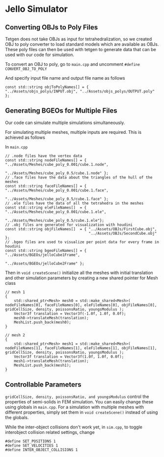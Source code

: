 # Jello Simulator


## Converting OBJs to Poly Files
Tetgen does not take OBJs as input for tetrahedralization, so we created OBJ to poly converter to load standard models which are available as OBJs. These poly files can then be used with tetgen to generate data that can be used with our code for simulation.

To convert an OBJ to poly, go to `main.cpp` and uncomment `#define CONVERT_OBJ_TO_POLY`

And specify input file name and output file name as follows
```
const std::string objToPolyNames[] = { "../Assets/objs_polys/INPUT.obj", "../Assets/objs_polys/OUTPUT.poly" };
```


## Generating BGEOs for Multiple Files
Our code can simulate multiple simulations simultaneously. 

For simulating multiple meshes, multiple inputs are required. This is achieved as follows

In `main.cpp`
```
// .node files have the vertex data
const std::string nodeFileNames[] = { "../Assets/Meshes/cube_poly_0.001/cube.1.node",
									  "../Assets/Meshes/cube_poly_0.5/cube.1.node" };
// .face files have the data about the triangles of the hull of the meshes
const std::string faceFileNames[] = { "../Assets/Meshes/cube_poly_0.001/cube.1.face",
									  "../Assets/Meshes/cube_poly_0.5/cube.1.face" };
// .ele files have the data of all the tetrahedra in the meshes
const std::string eleFileNames[]  = { "../Assets/Meshes/cube_poly_0.001/cube.1.ele",
									  "../Assets/Meshes/cube_poly_0.5/cube.1.ele"};
// .obj files are generated for visualization with houdini
const std::string objFileNames[]  = { "../Assets/OBJs/FirstCube.obj",
									  "../Assets/OBJs/SecondCube.obj" };
// .bgeo files are used to visualize per point data for every frame in houdini
const std::string bgeoFileNames[] = { "../Assets/BGEOs/jelloCube1Frame",
									  "../Assets/BGEOs/jelloCube2Frame" };
```

Then in `void createScene()` initialize all the meshes with initial translation and other simulation parameters by creating a new shared pointer for Mesh class
```
// mesh 1
{
    std::shared_ptr<Mesh> mesh0 = std::make_shared<Mesh>( nodeFileNames[0], faceFileNames[0], eleFileNames[0], objFileNames[0], gridCellSize, density, poissonsRatio, youngsModulus );
    Vector3f translation = Vector3f(-1.0f, 1.0f, 0.0f);
    mesh0->translateMesh(translation);
    MeshList.push_back(mesh0);
}

// mesh 2
{
    std::shared_ptr<Mesh> mesh1 = std::make_shared<Mesh>( nodeFileNames[1], faceFileNames[1], eleFileNames[1], objFileNames[1], gridCellSize, density, poissonsRatio, youngsModulus );
    Vector3f translation = Vector3f(1.0f, 1.0f, 0.0f);
    mesh1->translateMesh(translation);
    MeshList.push_back(mesh1);
}
```


## Controllable Parameters
`gridCellSize, density, poissonsRatio, and youngsModulus` control the properties of semi-solids in FEM simulation. You can easily change these using globals in `main.cpp`. For a simulation with multiple meshes with different properties, simply set them in `void createScene()` instead of using the globals.

While the inter-object collisions don't work yet, in `sim.cpp`, to toggle interobject collision related settings, change
```
#define SET_POSITIONS 1
#define SET_VELOCITIES 1
#define INTER_OBJECT_COLLISIONS 1
```



